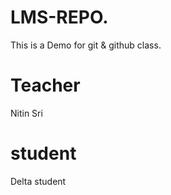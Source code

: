 # LMS-REPO.
This is a Demo for git &amp; github class.

# Teacher
Nitin Sri

# student 
Delta student 